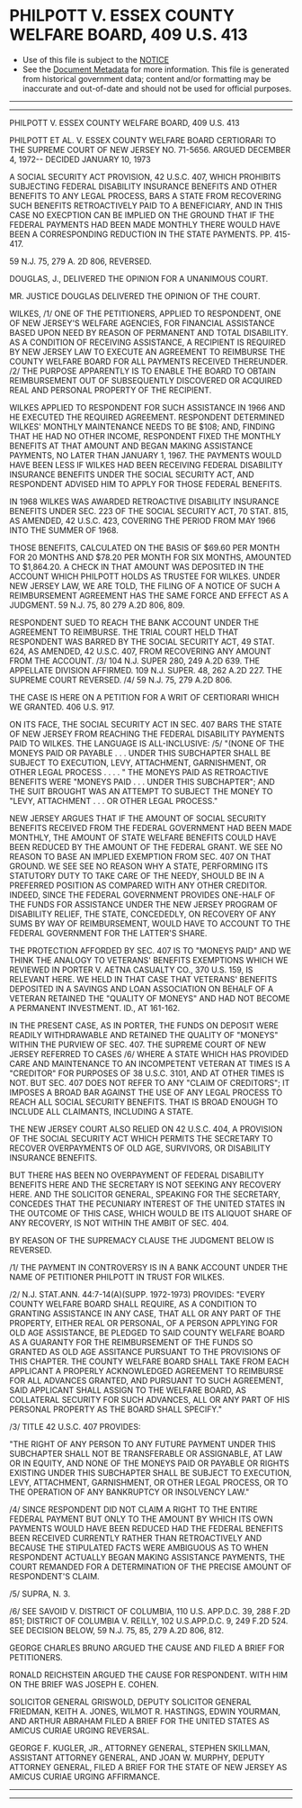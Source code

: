 ---
---

# PHILPOTT V. ESSEX COUNTY WELFARE BOARD, 409 U.S. 413

* Use of this file is subject to the [NOTICE](https://github.com/publicdocs/notice/blob/master/NOTICE)
* See the [Document Metadata](../../../) for more information.
  This file is generated from historical government data; content and/or formatting may be inaccurate and out-of-date and should not be used for official purposes.

----------
----------

PHILPOTT V. ESSEX COUNTY WELFARE BOARD, 409 U.S. 413

PHILPOTT ET AL. V. ESSEX COUNTY WELFARE BOARD CERTIORARI TO THE SUPREME COURT OF NEW JERSEY NO. 71-5656.  ARGUED DECEMBER 4, 1972-- DECIDED JANUARY 10, 1973

A SOCIAL SECURITY ACT PROVISION, 42 U.S.C. 407, WHICH PROHIBITS SUBJECTING FEDERAL DISABILITY INSURANCE BENEFITS AND OTHER BENEFITS TO ANY LEGAL PROCESS, BARS A STATE FROM RECOVERING SUCH BENEFITS RETROACTIVELY PAID TO A BENEFICIARY, AND IN THIS CASE NO EXECPTION CAN BE IMPLIED ON THE GROUND THAT IF THE FEDERAL PAYMENTS HAD BEEN MADE MONTHLY THERE WOULD HAVE BEEN A CORRESPONDING REDUCTION IN THE STATE PAYMENTS.  PP. 415-417.

59 N.J. 75, 279 A. 2D 806, REVERSED.

DOUGLAS, J., DELIVERED THE OPINION FOR A UNANIMOUS COURT.

MR. JUSTICE DOUGLAS DELIVERED THE OPINION OF THE COURT.

WILKES, /1/  ONE OF THE PETITIONERS, APPLIED TO RESPONDENT, ONE OF NEW JERSEY'S WELFARE AGENCIES, FOR FINANCIAL ASSISTANCE BASED UPON NEED BY REASON OF PERMANENT AND TOTAL DISABILITY.  AS A CONDITION OF RECEIVING ASSISTANCE, A RECIPIENT IS REQUIRED BY NEW JERSEY LAW TO EXECUTE AN AGREEMENT TO REIMBURSE THE COUNTY WELFARE BOARD FOR ALL PAYMENTS RECEIVED THEREUNDER.  /2/  THE PURPOSE APPARENTLY IS TO ENABLE THE BOARD TO OBTAIN REIMBURSEMENT OUT OF SUBSEQUENTLY DISCOVERED OR ACQUIRED REAL AND PERSONAL PROPERTY OF THE RECIPIENT.

WILKES APPLIED TO RESPONDENT FOR SUCH ASSISTANCE IN 1966 AND HE EXECUTED THE REQUIRED AGREEMENT.  RESPONDENT DETERMINED WILKES' MONTHLY MAINTENANCE NEEDS TO BE $108; AND, FINDING THAT HE HAD NO OTHER INCOME, RESPONDENT FIXED THE MONTHLY BENEFITS AT THAT AMOUNT AND BEGAN MAKING ASSISTANCE PAYMENTS, NO LATER THAN JANUARY 1, 1967.  THE PAYMENTS WOULD HAVE BEEN LESS IF WILKES HAD BEEN RECEIVING FEDERAL DISABILITY INSURANCE BENEFITS UNDER THE SOCIAL SECURITY ACT, AND RESPONDENT ADVISED HIM TO APPLY FOR THOSE FEDERAL BENEFITS.

IN 1968 WILKES WAS AWARDED RETROACTIVE DISABILITY INSURANCE BENEFITS UNDER SEC. 223 OF THE SOCIAL SECURITY ACT, 70 STAT. 815, AS AMENDED, 42 U.S.C. 423, COVERING THE PERIOD FROM MAY 1966 INTO THE SUMMER OF 1968.

THOSE BENEFITS, CALCULATED ON THE BASIS OF $69.60 PER MONTH FOR 20 MONTHS AND $78.20 PER MONTH FOR SIX MONTHS, AMOUNTED TO $1,864.20.  A CHECK IN THAT AMOUNT WAS DEPOSITED IN THE ACCOUNT WHICH PHILPOTT HOLDS AS TRUSTEE FOR WILKES.  UNDER NEW JERSEY LAW, WE ARE TOLD, THE FILING OF A NOTICE OF SUCH A REIMBURSEMENT AGREEMENT HAS THE SAME FORCE AND EFFECT AS A JUDGMENT.  59 N.J. 75, 80 279 A.2D 806, 809.

RESPONDENT SUED TO REACH THE BANK ACCOUNT UNDER THE AGREEMENT TO REIMBURSE.  THE TRIAL COURT HELD THAT RESPONDENT WAS BARRED BY THE SOCIAL SECURITY ACT, 49 STAT. 624, AS AMENDED, 42 U.S.C. 407, FROM RECOVERING ANY AMOUNT FROM THE ACCOUNT.  /3/  104 N.J. SUPER 280, 249 A.2D 639.  THE APPELLATE DIVISION AFFIRMED.  109 N.J. SUPER.  48, 262 A.2D 227.  THE SUPREME COURT REVERSED.  /4/  59 N.J. 75, 279 A.2D 806.

THE CASE IS HERE ON A PETITION FOR A WRIT OF CERTIORARI WHICH WE GRANTED.  406 U.S. 917.

ON ITS FACE, THE SOCIAL SECURITY ACT IN SEC. 407 BARS THE STATE OF NEW JERSEY FROM REACHING THE FEDERAL DISABILITY PAYMENTS PAID TO WILKES.  THE LANGUAGE IS ALL-INCLUSIVE:  /5/  "(NONE OF THE MONEYS PAID OR PAYABLE . . . UNDER THIS SUBCHAPTER SHALL BE SUBJECT TO EXECUTION, LEVY, ATTACHMENT, GARNISHMENT, OR OTHER LEGAL PROCESS . . . . "  THE MONEYS PAID AS RETROACTIVE BENEFITS WERE "MONEYS PAID . . . UNDER THIS SUBCHAPTER"; AND THE SUIT BROUGHT WAS AN ATTEMPT TO SUBJECT THE MONEY TO "LEVY, ATTACHMENT . . . OR OTHER LEGAL PROCESS."

NEW JERSEY ARGUES THAT IF THE AMOUNT OF SOCIAL SECURITY BENEFITS RECEIVED FROM THE FEDERAL GOVERNMENT HAD BEEN MADE MONTHLY, THE AMOUNT OF STATE WELFARE BENEFITS COULD HAVE BEEN REDUCED BY THE AMOUNT OF THE FEDERAL GRANT.  WE SEE NO REASON TO BASE AN IMPLIED EXEMPTION FROM SEC. 407 ON THAT GROUND.  WE SEE SEE NO REASON WHY A STATE, PERFORMING ITS STATUTORY DUTY TO TAKE CARE OF THE NEEDY, SHOULD BE IN A PREFERRED POSITION AS COMPARED WITH ANY OTHER CREDITOR.  INDEED, SINCE THE FEDERAL GOVERNMENT PROVIDES ONE-HALF OF THE FUNDS FOR ASSISTANCE UNDER THE NEW JERSEY PROGRAM OF DISABILITY RELIEF, THE STATE, CONCEDEDLY, ON RECOVERY OF ANY SUMS BY WAY OF REIMBURSEMENT, WOULD HAVE TO ACCOUNT TO THE FEDERAL GOVERNMENT FOR THE LATTER'S SHARE.

THE PROTECTION AFFORDED BY SEC. 407 IS TO "MONEYS PAID" AND WE THINK THE ANALOGY TO VETERANS' BENEFITS EXEMPTIONS WHICH WE REVIEWED IN PORTER V. AETNA CASUALTY CO., 370 U.S. 159, IS RELEVANT HERE.  WE HELD IN THAT CASE THAT VETERANS' BENEFITS DEPOSITED IN A SAVINGS AND LOAN ASSOCIATION ON BEHALF OF A VETERAN RETAINED THE "QUALITY OF MONEYS" AND HAD NOT BECOME A PERMANENT INVESTMENT.  ID., AT 161-162.

IN THE PRESENT CASE, AS IN PORTER, THE FUNDS ON DEPOSIT WERE READILY WITHDRAWABLE AND RETAINED THE QUALITY OF "MONEYS" WITHIN THE PURVIEW OF SEC. 407.  THE SUPREME COURT OF NEW JERSEY REFERRED TO CASES /6/  WHERE A STATE WHICH HAS PROVIDED CARE AND MAINTENANCE TO AN INCOMPETENT VETERAN AT TIMES IS A "CREDITOR" FOR PURPOSES OF 38 U.S.C. 3101, AND AT OTHER TIMES IS NOT.  BUT SEC. 407 DOES NOT REFER TO ANY "CLAIM OF CREDITORS"; IT IMPOSES A BROAD BAR AGAINST THE USE OF ANY LEGAL PROCESS TO REACH ALL SOCIAL SECURITY BENEFITS.  THAT IS BROAD ENOUGH TO INCLUDE ALL CLAIMANTS, INCLUDING A STATE.

THE NEW JERSEY COURT ALSO RELIED ON 42 U.S.C. 404, A PROVISION OF THE SOCIAL SECURITY ACT WHICH PERMITS THE SECRETARY TO RECOVER OVERPAYMENTS OF OLD AGE, SURVIVORS, OR DISABILITY INSURANCE BENEFITS.

BUT THERE HAS BEEN NO OVERPAYMENT OF FEDERAL DISABILITY BENEFITS HERE AND THE SECRETARY IS NOT SEEKING ANY RECOVERY HERE.  AND THE SOLICITOR GENERAL, SPEAKING FOR THE SECRETARY, CONCEDES THAT THE PECUNIARY INTEREST OF THE UNITED STATES IN THE OUTCOME OF THIS CASE, WHICH WOULD BE ITS ALIQUOT SHARE OF ANY RECOVERY, IS NOT WITHIN THE AMBIT OF SEC. 404.

BY REASON OF THE SUPREMACY CLAUSE THE JUDGMENT BELOW IS REVERSED.

/1/  THE PAYMENT IN CONTROVERSY IS IN A BANK ACCOUNT UNDER THE NAME OF PETITIONER PHILPOTT IN TRUST FOR WILKES.

/2/  N.J. STAT.ANN.  44:7-14(A)(SUPP.  1972-1973) PROVIDES:  "EVERY COUNTY WELFARE BOARD SHALL REQUIRE, AS A CONDITION TO GRANTING ASSISTANCE IN ANY CASE, THAT ALL OR ANY PART OF THE PROPERTY, EITHER REAL OR PERSONAL, OF A PERSON APPLYING FOR OLD AGE ASSISTANCE, BE PLEDGED TO SAID COUNTY WELFARE BOARD AS A GUARANTY FOR THE REIMBURSEMENT OF THE FUNDS SO GRANTED AS OLD AGE ASSITANCE PURSUANT TO THE PROVISIONS OF THIS CHAPTER.  THE COUNTY WELFARE BOARD SHALL TAKE FROM EACH APPLICANT A PROPERLY ACKNOWLEDGED AGREEMENT TO REIMBURSE FOR ALL ADVANCES GRANTED, AND PURSUANT TO SUCH AGREEMENT, SAID APPLICANT SHALL ASSIGN TO THE WELFARE BOARD, AS COLLATERAL SECURITY FOR SUCH ADVANCES, ALL OR ANY PART OF HIS PERSONAL PROPERTY AS THE BOARD SHALL SPECIFY."

/3/  TITLE 42 U.S.C. 407 PROVIDES:

"THE RIGHT OF ANY PERSON TO ANY FUTURE PAYMENT UNDER THIS SUBCHAPTER SHALL NOT BE TRANSFERABLE OR ASSIGNABLE, AT LAW OR IN EQUITY, AND NONE OF THE MONEYS PAID OR PAYABLE OR RIGHTS EXISTING UNDER THIS SUBCHAPTER SHALL BE SUBJECT TO EXECUTION, LEVY, ATTACHMENT, GARNISHMENT, OR OTHER LEGAL PROCESS, OR TO THE OPERATION OF ANY BANKRUPTCY OR INSOLVENCY LAW."

/4/  SINCE RESPONDENT DID NOT CLAIM A RIGHT TO THE ENTIRE FEDERAL PAYMENT BUT ONLY TO THE AMOUNT BY WHICH ITS OWN PAYMENTS WOULD HAVE BEEN REDUCED HAD THE FEDERAL BENEFITS BEEN RECEIVED CURRENTLY RATHER THAN RETROACTIVELY AND BECAUSE THE STIPULATED FACTS WERE AMBIGUOUS AS TO WHEN RESPONDENT ACTUALLY BEGAN MAKING ASSISTANCE PAYMENTS, THE COURT REMANDED FOR A DETERMINATION OF THE PRECISE AMOUNT OF RESPONDENT'S CLAIM.

/5/  SUPRA, N. 3.

/6/  SEE SAVOID V. DISTRICT OF COLUMBIA, 110 U.S. APP.D.C. 39, 288 F.2D 851; DISTRICT OF COLUMBIA V. REILLY, 102 U.S.APP.D.C. 9, 249 F.2D 524.  SEE DECISION BELOW, 59 N.J. 75, 85, 279 A.2D 806, 812.

GEORGE CHARLES BRUNO ARGUED THE CAUSE AND FILED A BRIEF FOR PETITIONERS.

RONALD REICHSTEIN ARGUED THE CAUSE FOR RESPONDENT.  WITH HIM ON THE BRIEF WAS JOSEPH E. COHEN.

SOLICITOR GENERAL GRISWOLD, DEPUTY SOLICITOR GENERAL FRIEDMAN, KEITH A. JONES, WILMOT R. HASTINGS, EDWIN YOURMAN, AND ARTHUR ABRAHAM FILED A BRIEF FOR THE UNITED STATES AS AMICUS CURIAE URGING REVERSAL.

GEORGE F. KUGLER, JR., ATTORNEY GENERAL, STEPHEN SKILLMAN, ASSISTANT ATTORNEY GENERAL, AND JOAN W. MURPHY, DEPUTY ATTORNEY GENERAL, FILED A BRIEF FOR THE STATE OF NEW JERSEY AS AMICUS CURIAE URGING AFFIRMANCE.


----------
----------

